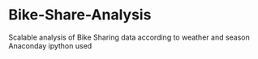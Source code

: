 # Bike-Share-Analysis
Scalable analysis of Bike Sharing data according to weather and season
Anaconday ipython used
